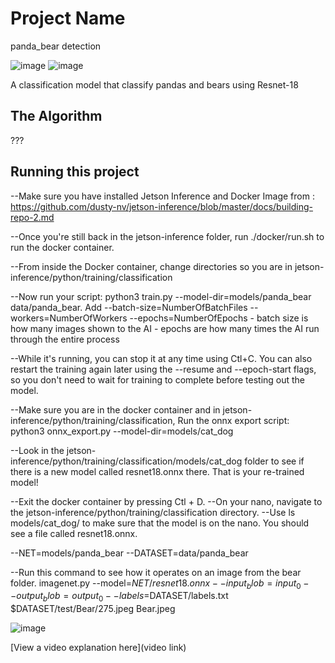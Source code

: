 # Project Name

panda_bear detection

![image](https://github.com/Michael13527/panda_bear-detection/assets/173301284/740a53d8-bf1b-4784-aa3e-f79df6a0f890)
![image](https://github.com/Michael13527/panda_bear-detection/assets/173301284/390eda6c-be4f-4c1c-9f7e-ec86205ba871)

A classification model that classify pandas and bears using Resnet-18

## The Algorithm

???

## Running this project
--Make sure you have installed Jetson Inference and Docker Image from :         https://github.com/dusty-nv/jetson-inference/blob/master/docs/building-repo-2.md

--Once you're still back in the jetson-inference folder, run              ./docker/run.sh to run the docker container. 

--From inside the Docker container, change directories so you are in jetson-inference/python/training/classification

--Now run your script:             python3 train.py --model-dir=models/panda_bear data/panda_bear. Add --batch-size=NumberOfBatchFiles --workers=NumberOfWorkers --epochs=NumberOfEpochs
        - batch size is how many images shown to the AI
        - epochs are how many times the AI run through the entire process 

--While it's running, you can stop it at any time using Ctl+C. You can also restart the training again later using the --resume and --epoch-start flags, so you don't need to wait for training to complete before testing out the model.

--Make sure you are in the docker container and in jetson-inference/python/training/classification, Run the onnx export script:              python3 onnx_export.py --model-dir=models/cat_dog

--Look in the jetson-inference/python/training/classification/models/cat_dog folder to see if there is a new model called resnet18.onnx there. That is your re-trained model!

--Exit the docker container by pressing Ctl + D.
--On your nano, navigate to the jetson-inference/python/training/classification directory.
--Use ls models/cat_dog/ to make sure that the model is on the nano. You should see a file called resnet18.onnx.

--NET=models/panda_bear
--DATASET=data/panda_bear

--Run this command to see how it operates on an image from the bear folder.            imagenet.py --model=$NET/resnet18.onnx --input_blob=input_0 --output_blob=output_0 --labels=$DATASET/labels.txt $DATASET/test/Bear/275.jpeg Bear.jpeg

![image](https://github.com/Michael13527/panda_bear-detection/assets/173301284/33ebc332-c4af-4c8f-8f96-6ce01270e914)





[View a video explanation here](video link)
